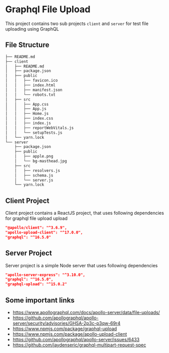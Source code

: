 # Graphql File Upload

This project contains two sub projects `client` and `server` for test file uploading using GraphQL

## File Structure

```bash
├── README.md
├── client
│   ├── README.md
│   ├── package.json
│   ├── public
│   │   ├── favicon.ico
│   │   ├── index.html
│   │   ├── manifest.json
│   │   └── robots.txt
│   ├── src
│   │   ├── App.css
│   │   ├── App.js
│   │   ├── Home.js
│   │   ├── index.css
│   │   ├── index.js
│   │   ├── reportWebVitals.js
│   │   └── setupTests.js
│   └── yarn.lock
└── server
    ├── package.json
    ├── public
    │   ├── apple.png
    │   └── bg-masthead.jpg
    ├── src
    │   ├── resolvers.js
    │   ├── schema.js
    │   └── server.js
    └── yarn.lock
```

## Client Project

Client project contains a ReactJS project, that uses following dependencies for graphql file upload upload

```json
"@apollo/client": "^3.6.9",
"apollo-upload-client": "^17.0.0",
"graphql": "^16.5.0"
```

## Server Project

Server project is a simple Node server that uses following dependencies

```json
"apollo-server-express": "^3.10.0",
"graphql": "^16.5.0",
"graphql-upload": "^15.0.2"
```

## Some important links

- https://www.apollographql.com/docs/apollo-server/data/file-uploads/
- https://github.com/apollographql/apollo-server/security/advisories/GHSA-2p3c-p3qw-69r4
- https://www.npmjs.com/package/graphql-upload
- https://www.npmjs.com/package/apollo-upload-client
- https://github.com/apollographql/apollo-server/issues/6433
- https://github.com/jaydenseric/graphql-multipart-request-spec
